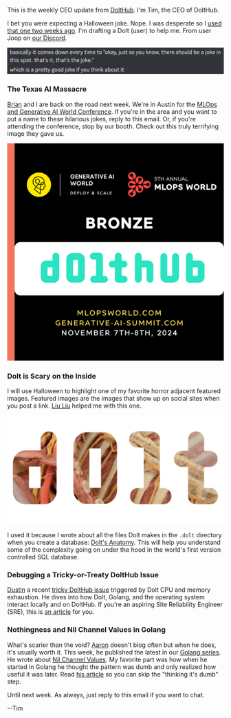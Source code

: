 This is the weekly CEO update from [DoltHub](https://www.dolthub.com/). I'm Tim, the CEO of DoltHub. 

I bet you were expecting a Halloween joke. Nope. I was desperate so I [used that one two weeks ago](https://github.com/dolthub/weekly-updates/blob/main/emails/2024-10-18.md). I'm drafting a Dolt (user) to help me. From user Joop on [our Discord](https://discord.gg/gqr7K4VNKe).

[![Joop Joke](../images/joop-joke.png)](https://discord.gg/gqr7K4VNKe)

### The Texas AI Massacre

[Brian](https://www.dolthub.com/team#brian) and I are back on the road next week. We're in Austin for the [MLOps and Generative AI World Conference](https://mlopsworld.com/). If you're in the area and you want to put a name to these hilarious jokes, reply to this email. Or, if you're attending the conference, stop by our booth. Check out this truly terrifying image they gave us.

![MLOps World](../images/mlops-world.png)

### Dolt is Scary on the Inside

I will use Halloween to highlight one of my favorite horror adjacent featured images. Featured images are the images that show up on social sites when you post a link. [Liu Liu](https://www.dolthub.com/team#aaron) helped me with this one. 

[![Dolt Anatomy](../images/dolt-anatomy.png)](https://www.dolthub.com/blog/2024-10-28-dolt-anatomy/)

I used it because I wrote about all the files Dolt makes in the `.dolt` directory when you create a database: [Dolt's Anatomy](https://www.dolthub.com/blog/2024-10-28-dolt-anatomy/). This will help you understand some of the complexity going on under the hood in the world's first version controlled SQL database.

### Debugging a Tricky-or-Treaty DoltHub Issue 

[Dustin](https://www.dolthub.com) a recent [tricky DoltHub issue](https://www.dolthub.com/blog/2024-10-31-sleuthing-resource-leaks-in-dolt/) triggered by Dolt CPU and memory exhaustion. He dives into how Dolt, Golang, and the operating system interact locally and on DoltHub. If you're an aspiring Site Reliability Engineer (SRE), this is [an article](https://www.dolthub.com/blog/2024-10-31-sleuthing-resource-leaks-in-dolt/) for you.

### Nothingness and Nil Channel Values in Golang

What's scarier than the void? [Aaron](https://www.dolthub.com/team#aaron) doesn't blog often but when he does, it's usually worth it. This week, he published the latest in our [Golang series](https://www.dolthub.com/blog/?q=golang). He wrote about [Nil Channel Values](https://www.dolthub.com/blog/2024-10-25-go-nil-channels-pattern/). My favorite part was how when he started in Golang he thought the pattern was dumb and only realized how useful it was later. Read [his article](https://www.dolthub.com/blog/2024-10-25-go-nil-channels-pattern/) so you can skip the "thinking it's dumb" step.

Until next week. As always, just reply to this email if you want to chat.

--Tim
